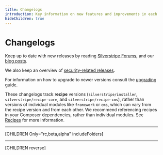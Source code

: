 ```yaml
---
title: Changelogs
introduction: Key information on new features and improvements in each version.
hideChildren: true
---
```


# Changelogs

Keep up to date with new releases by reading [Silverstripe Forums](https://forum.silverstripe.org/c/releases),
and our [blog posts](http://silverstripe.org/blog/tag/release).

We also keep an overview of [security-related releases](http://silverstripe.org/security-releases/).

For information on how to upgrade to newer versions consult the [upgrading](/upgrading) guide.

These changelogs track **recipe** versions (`silverstripe/installer`, `silverstripe/recipe-core`, and `silverstripe/recipe-cms`), rather than versions of individual modules like `framework` or `cms`, which can vary from the recipe version and from each other. We recommend referencing recipes in your Composer dependencies, rather than individual modules. See [Recipes](/getting_started/recipes) for more information.

___

[CHILDREN Only="rc,beta,alpha" includeFolders]

___

[CHILDREN reverse]
